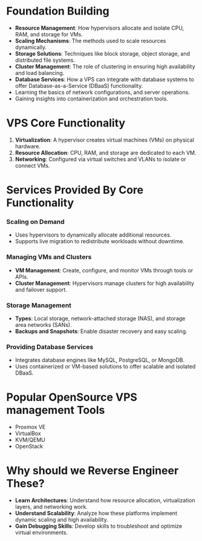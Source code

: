 # Foundation Building

- **Resource Management**: How hypervisors allocate and isolate CPU, RAM, and storage for VMs.
- **Scaling Mechanisms**: The methods used to scale resources dynamically.
- **Storage Solutions**: Techniques like block storage, object storage, and distributed file systems.
- **Cluster Management**: The role of clustering in ensuring high availability and load balancing.
- **Database Services**: How a VPS can integrate with database systems to offer Database-as-a-Service (DBaaS) functionality.
- Learning the basics of network configurations, and server operations.
- Gaining insights into containerization and orchestration tools.
# VPS Core Functionality

1. **Virtualization**: A hypervisor creates virtual machines (VMs) on physical hardware.
2. **Resource Allocation**: CPU, RAM, and storage are dedicated to each VM.
3. **Networking**: Configured via virtual switches and VLANs to isolate or connect VMs.
# Services Provided By Core Functionality
### **Scaling on Demand**

- Uses hypervisors to dynamically allocate additional resources.
- Supports live migration to redistribute workloads without downtime.

### **Managing VMs and Clusters**

- **VM Management**: Create, configure, and monitor VMs through tools or APIs.
- **Cluster Management**: Hypervisors manage clusters for high availability and failover support.

### **Storage Management**

- **Types**: Local storage, network-attached storage (NAS), and storage area networks (SANs).
- **Backups and Snapshots**: Enable disaster recovery and easy scaling.

### **Providing Database Services**

- Integrates database engines like MySQL, PostgreSQL, or MongoDB.
- Uses containerized or VM-based solutions to offer scalable and isolated DBaaS.
# Popular OpenSource VPS management Tools

- Proxmox VE
- VirtualBox
- KVM/QEMU
- OpenStack
# Why should we Reverse Engineer These?

- **Learn Architectures**: Understand how resource allocation, virtualization layers, and networking work.
- **Understand Scalability**: Analyze how these platforms implement dynamic scaling and high availability.
- **Gain Debugging Skills**: Develop skills to troubleshoot and optimize virtual environments.